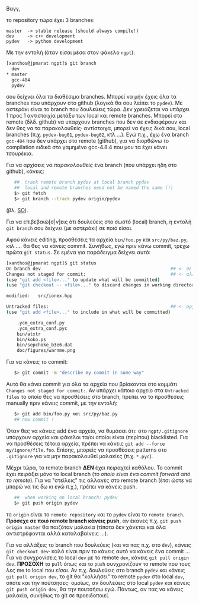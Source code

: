 Βαγγ,

το repository τώρα έχει 3 branches:

```
master  -> stable release (should always compile!)
dev     -> c++ development
pydev   -> python development
```

Με την εντολή (όταν είσαι μέσα στον φάκελο `ngpt`):

```bash
[xanthos@jpmarat ngpt]$ git branch
  dev
* master
  gcc-484
  pydev
```
σου δείχνει όλα τα διαθέσιμα branches. Μπορεί να μήν έχεις όλα τα branches που υπάρχουν στο github (λογικά θα σου λείπει το `pydev`). Με αστεράκι είναι το branch που δουλεύεις τώρα. Δεν χρειάζεται να υπάρχει 1 προς 1 αντιστοιχία μετάξυ των local και remote branches. Μπορεί στο remote (δλδ. github) να υπαρχουν branches που δεν σε ενδιαφέρουν και δεν θες να τα παρακολουθείς· αντίστοιχα, μπορεί να έχεις δικά σου, local branches (π.χ. `pydev-bug01`, `pydev-bug02`, κτλ ...). Εγώ π.χ., έχω ένα branch `gcc-484` που δεν υπάρχει στο remote (github), για να διορθώνω το compilation ειδικά στο γαμημένο gcc-4.8.4 που μου τα έχει κάνει τσουρέκια.

Για να αρχίσεις να *παρακολουθείς* ένα branch (που υπάρχει ήδη στο github), κάνεις:

```bash
   ##  track remote branch pydev at local branch pydev
   ##  local and remote branches need not be named the same (!)
   $> git fetch
   $> git branch --track pydev origin/pydev
```
(βλ. [SO](http://stackoverflow.com/questions/11262703/track-a-new-remote-branch-created-on-github)).

Για να επιβεβαιώ[σ|ν]εις ότι δουλεύεις στο σωστό (local) branch, η εντολή `git branch` σου  δείχνει (με αστεράκι) σε ποιό είσαι.

Αφού κάνεις editing, προσθέσεις τα αρχεία `bin/foo.py` και `src/py/baz.py`, κτλ .... θα θες να κάνεις commit. Συνήθως, εγώ πριν κάνω commit, τρέχω πρώτα `git status`. Σε εμένα για παράδειγμα δείχνει αυτό:
```bash
[xanthos@jpmarat ngpt]$ git status
On branch dev                                                 ## <- σε ποιο branch είμαι
Changes not staged for commit:                                ## <- αλλαγές που **ΔΕΝ** έχουν γίνει commit (ακόμη)
(use "git add <file>..." to update what will be committed)
(use "git checkout -- <file>..." to discard changes in working directory)

modified:   src/ionex.hpp

Untracked files:                                              ## <- αρχεία που **ΔΕΝ** έχουν γίνει tracked
(use "git add <file>..." to include in what will be committed)

    .ycm_extra_conf.py
    .ycm_extra_conf.pyc
    bin/atxtr
    bin/koko.ps
    bin/sepchoke_b3e6.dat
    doc/figures/warnme.png
```
Για να κάνεις το commit:

```bash
   $> git commit -m "describe my commit in some way"
```

Αυτό θα κάνει commit για όλα τα αρχεία που βρίσκονται στο κομμάτι `Changes not staged for commit:`. Αν υπάρχει κάποιο αρχείο στα `Untracked files` το οποίο θες να προσθέσεις στο branch, πρέπει να το προσθέσεις manually πριν κάνεις commit, με την εντολή:

```bash
   $> git add bin/foo.py και src/py/baz.py
   ## now commit !
```

Όταν θες να κάνεις add ένα αρχείο, να θυμάσαι ότι: στο `ngpt/.gitignore` υπάρχουν αρχεία και φάκελοι τα/οι οποίοι είναι (περίπου) blacklisted. Για να προσθέσεις τέτοια αρχεία, πρέπει να κάνεις `git add --force my/ignore/file.foo`. Επίσης, μπορείς να προσθέσεις patterns στο `.gitignore` για να μην παρακολουθεί μαλακίες (π.χ. `*.pyc`).

Μέχρι τώρα, το remote branch **ΔΕΝ** έχει πειραχτεί καθόλου. Το commit έχει πειράξει μόνο το local branch (*το οποίο είναι ένα commit forward από το remote*). Για να "στείλεις" τις αλλαγές στο remote branch (έτσι ώστε να μπορώ να τις δω κι εγώ π.χ.), πρέπει να κάνεις push.

```bash
   ##  when working on local branch: pydev
   $> git push origin pydev
```

το `origin` είναι το `remote repository` και το `pydev` είναι το `remote branch`. **Πρόσεχε σε ποιό remote branch κάνεις push**, αν έκανες π.χ. `git push origin master` θα παιζόταν μαλακία (τίποτα δεν χάνεται και όλα αντιστρέφονται αλλά καταλαβαίνεις ...).

Για να αλλάξεις το branch που δουλεύεις (και να πας π.χ. στο `dev`), κάνεις `git checkout dev`· καλό είναι πριν το κάνεις αυτό να κάνεις ένα commit ... Για να συνχρονίσεις το local `dev` με το remote `dev`, κάνεις `git pull origin dev`. **ΠΡΟΣΟΧΗ** το `pull` όπως και το `push` συνχρονίζουν το remote που τους *λες* me to local που *είσαι*. Αν π.χ. δουλεύεις στο branch `pydev` και κάνεις `git pull origin dev`, το git θα "κολλήσει" το remote `pydev` στο local `dev`, οπότε και την πούτσησες· ομοίως, αν δουλεύεις στο local `pydev` και κάνεις `git push origin dev`, θα την πουτσήσω εγώ. Πάντως, αν πας να κάνεις μαλακία, συνήθως το git σε προειδοποιεί.
